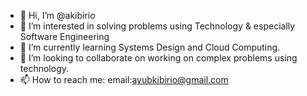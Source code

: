 - 👋 Hi, I’m @akibirio
- 👀 I’m interested in solving problems using Technology & especially Software Engineering
- 🌱 I’m currently learning Systems Design and Cloud Computing.
- 💞️ I’m looking to collaborate on working on complex problems using technology.
- 📫 How to reach me: email:ayubkibirio@gmail.com

<!---
akibirio/akibirio is a ✨ special ✨ repository because its `README.md` (this file) appears on your GitHub profile.
You can click the Preview link to take a look at your changes.
--->
